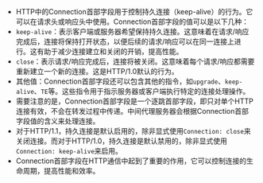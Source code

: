 - HTTP中的Connection首部字段用于控制持久连接（keep-alive）的行为。它可以在请求头或响应头中使用。Connection首部字段的值可以是以下几种：
- `keep-alive`：表示客户端或服务器希望保持持久连接。这意味着在请求/响应完成后，连接将保持打开状态，以便后续的请求/响应可以在同一连接上进行。这有助于减少连接建立和关闭的开销，提高性能。
- `close`：表示请求/响应完成后，连接将被关闭。这意味着每个请求/响应都需要重新建立一个新的连接。这是HTTP/1.0默认的行为。
- 其他值：Connection首部字段还可以包含其他的指令，如`upgrade`、`keep-alive`、`TE`等。这些指令用于指示服务器或客户端执行特定的连接处理操作。
- 需要注意的是，Connection首部字段是一个逐跳首部字段，即只对单个HTTP连接有效，不会在转发过程中传递。中间代理服务器会根据Connection首部字段值的含义来处理连接。
- 对于HTTP/1.1，持久连接是默认启用的，除非显式使用`Connection: close`来关闭连接。而对于HTTP/1.0，持久连接是默认禁用的，除非显式使用`Connection: keep-alive`来启用。
- Connection首部字段在HTTP通信中起到了重要的作用，它可以控制连接的生命周期，提高性能和效率。